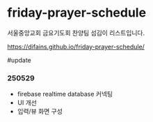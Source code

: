# friday-prayer-schedule
서울중앙교회 금요기도회 찬양팀 섬김이 리스트입니다.

https://difains.github.io/friday-prayer-schedule/


#update
### 250529
- firebase realtime database 커넥팅
- UI 개선
- 입력/뷰 화면 구성
